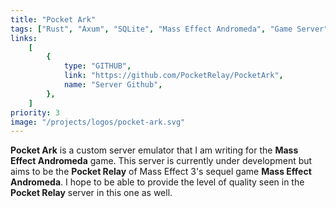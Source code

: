 ```yaml
---
title: "Pocket Ark"
tags: ["Rust", "Axum", "SQLite", "Mass Effect Andromeda", "Game Server"]
links:
    [
        {
            type: "GITHUB",
            link: "https://github.com/PocketRelay/PocketArk",
            name: "Server Github",
        },
    ]
priority: 3
image: "/projects/logos/pocket-ark.svg"
---
```


**Pocket Ark** is a custom server emulator that I am writing for the **Mass Effect Andromeda** game. This server is currently under development but aims to be the **Pocket Relay** of Mass Effect 3's sequel game **Mass Effect Andromeda**. I hope to be able to provide the level of quality seen in the **Pocket Relay** server in this one as well.
